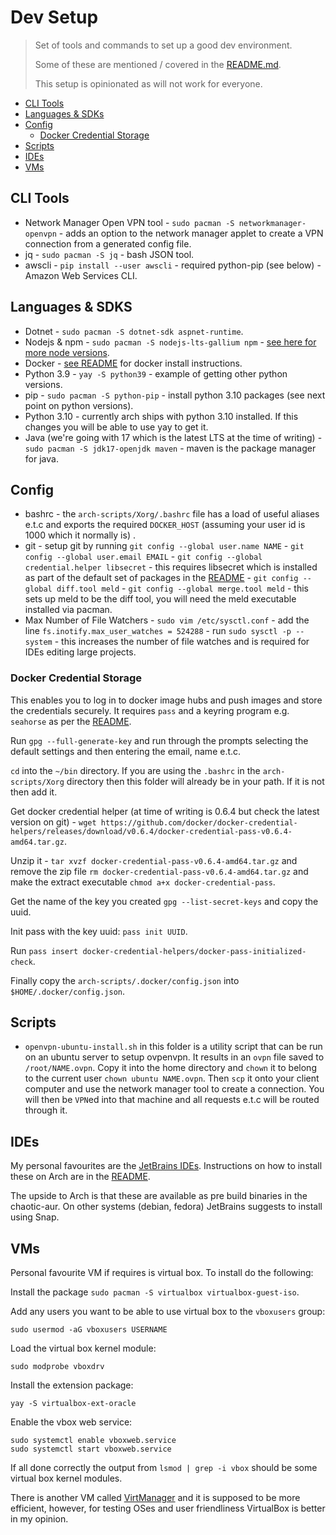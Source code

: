 # Dev Setup #

> Set of tools and commands to set up a good dev environment.
>
> Some of these are mentioned / covered in the [README.md](/).
>
>This setup is opinionated as will not work for everyone.

* [CLI Tools](#markdown-header-cli-tools)
* [Languages & SDKs](#markdown-header-cli-tools)
* [Config](#markdown-header-config)
	* [Docker Credential Storage](#markdown-header-docker-credential-storage)
* [Scripts](#markdown-header-scripts)
* [IDEs](#markdown-header-ides)
* [VMs](#markdown-header-vms)

## CLI Tools ##

* Network Manager Open VPN tool - `sudo pacman -S networkmanager-openvpn` - adds an option to the network manager applet to create a VPN connection from a generated config file.
* jq - `sudo pacman -S jq` - bash JSON tool.
* awscli - `pip install --user awscli` - required python-pip (see below) - Amazon Web Services CLI.

## Languages & SDKS ##

* Dotnet - `sudo pacman -S dotnet-sdk aspnet-runtime`.
* Nodejs & npm - `sudo pacman -S nodejs-lts-gallium npm` - [see here for more node versions](https://wiki.archlinux.org/title/Node.js_).
* Docker - [see README](/) for docker install instructions.
* Python 3.9 - `yay -S python39` - example of getting other python versions.
* pip - `sudo pacman -S python-pip` - install python 3.10 packages (see next point on python versions).
* Python 3.10 - currently arch ships with python 3.10 installed. If this changes you will be able to use yay to get it.
* Java (we're going with 17 which is the latest LTS at the time of writing) - `sudo pacman -S jdk17-openjdk maven` - maven is the package manager for java.


## Config ##

* bashrc - the `arch-scripts/Xorg/.bashrc` file has a load of useful aliases e.t.c and exports the required `DOCKER_HOST` (assuming your user id is 1000 which it normally is) .
* git - setup git by running `git config --global user.name NAME` - `git config --global user.email EMAIL` - `git config --global credential.helper libsecret` - this requires libsecret which is installed as part of the default set of packages in the [README](/) - `git config --global diff.tool meld` - `git config --global merge.tool meld` - this sets up meld to be the diff tool, you will need the meld executable installed via pacman.
* Max Number of File Watchers - `sudo vim /etc/sysctl.conf` - add the line `fs.inotify.max_user_watches = 524288` - run `sudo sysctl -p --system` - this increases the number of file watches and is required for IDEs editing large projects.

### Docker Credential Storage ###

This enables you to log in to docker image hubs and push images and store the credentials securely. It requires `pass` and a keyring program e.g. `seahorse` as per the [README](/README.md).

Run `gpg --full-generate-key` and run through the prompts selecting the default settings and then entering the email, name e.t.c.

`cd` into the `~/bin` directory. If you are using the `.bashrc` in the `arch-scripts/Xorg` directory then this folder will already be in your path. If it is not then add it.

Get docker credential helper (at time of writing is 0.6.4 but check the latest version on git) - `wget https://github.com/docker/docker-credential-helpers/releases/download/v0.6.4/docker-credential-pass-v0.6.4-amd64.tar.gz`.

Unzip it - `tar xvzf docker-credential-pass-v0.6.4-amd64.tar.gz` and remove the zip file `rm docker-credential-pass-v0.6.4-amd64.tar.gz` and make the extract executable `chmod a+x docker-credential-pass`.

Get the name of the key you created `gpg --list-secret-keys` and copy the uuid.

Init pass with the key uuid: `pass init UUID`.

Run `pass insert docker-credential-helpers/docker-pass-initialized-check`.

Finally copy the `arch-scripts/.docker/config.json` into `$HOME/.docker/config.json`.

## Scripts ##

* `openvpn-ubuntu-install.sh` in this folder is a utility script that can be run on an ubuntu server to setup ovpenvpn. It results in an `ovpn` file saved to `/root/NAME.ovpn`. Copy it into the home directory and `chown` it to belong to the current user `chown ubuntu NAME.ovpn`. Then `scp` it onto your client computer and use the network manager tool to create a connection. You will then be `VPN`ed into that machine and all requests e.t.c will be routed through it.

## IDEs ##

My personal favourites are the [JetBrains IDEs](https://www.jetbrains.com/). Instructions on how to install these on Arch are in the [README](/). 

The upside to Arch is that these are available as pre build binaries in the chaotic-aur. On other systems (debian, fedora) JetBrains suggests to install using Snap.

## VMs ##

Personal favourite VM if requires is virtual box. To install do the following:

Install the package `sudo pacman -S virtualbox virtualbox-guest-iso`.

Add any users you want to be able to use virtual box to the `vboxusers` group: 

```
sudo usermod -aG vboxusers USERNAME
```

Load the virtual box kernel module:

```
sudo modprobe vboxdrv
```

Install the extension package:

```
yay -S virtualbox-ext-oracle
```

Enable the vbox web service:

```
sudo systemctl enable vboxweb.service
sudo systemctl start vboxweb.service
```

If all done correctly the output from `lsmod | grep -i vbox` should be some virtual box kernel modules.

There is another VM called [VirtManager](https://wiki.archlinux.org/title/Virt-Manager) and it is supposed to be more efficient, however, for testing OSes and user friendliness VirtualBox is better in my opinion.